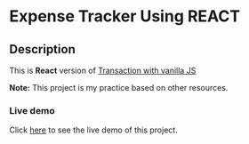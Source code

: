 # Expense Tracker Using REACT

## Description

This is **React** version of [Transaction with vanilla JS](https://github.com/mahmood-kn/vanilla-js-20-projects/tree/main/transaction)

**Note:** This project is my practice based on other resources.

### Live demo

Click [here](https://mahmood-kn.github.io/react-expense-tracker/ 'Expense Tracker') to see the live demo of this project.
